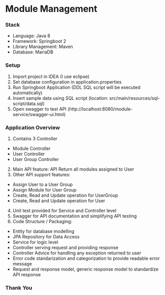 # Module Management

### Stack
- Language: Java 8
- Framework: Springboot 2
- Library Management: Maven
- Database: MariaDB

### Setup
1. Import project in IDEA (I use eclipse)
2. Set database configuration in application.properties
3. Run Springboot Application (DDL SQL script will be executed automatically)
4. Insert sample data using SQL script (location: src/main/resources/sql-script/data.sql)
5. Open swagger to test API (http://localhost:8080/module-service/swagger-ui.html)

### Application Overview
1. Contains 3 Controller
- Module Controller
- User Controller
- User Group Controller
2. Main API feature: API Return all modules assigned to User
3. Other API support features:
- Assign User to a User Group
- Assign Module for User Group
- Create, Read and Update operation for UserGroup
- Create, Read and Update operation for User
4. Unit test provided for Service and Controller level
5. Swagger for API documentation and simplifying API testing
6. Code Structure / Packaging:
- Entity for database modelling
- JPA Repository for Data Access
- Service for logic level
- Controller serving request and providing response
- Controller Advice for handling any exception returned to user
- Error code standarization and categorization to provide readable error message
- Request and response model, generic response model to standardize API response

### Thank You

